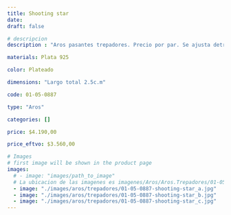 ```yaml
---
title: Shooting star
date: 
draft: false

# descripcion
description : "Aros pasantes trepadores. Precio por par. Se ajusta detrás del lóbulo sin tuerquita. En plata 925."

materials: Plata 925

color: Plateado

dimensions: "Largo total 2.5c.m"

code: 01-05-0887

type: "Aros"

categories: []

price: $4.190,00

price_eftvo: $3.560,00

# Images
# first image will be shown in the product page
images:
  # - image: "images/path_to_image"
  # La ubicacion de las imagenes es imagenes/Aros/Aros.Trepadores/01-05-0887-shooting-star
  - image: "./images/aros/trepadores/01-05-0887-shooting-star_a.jpg"
  - image: "./images/aros/trepadores/01-05-0887-shooting-star_b.jpg"
  - image: "./images/aros/trepadores/01-05-0887-shooting-star_c.jpg"
---
```

